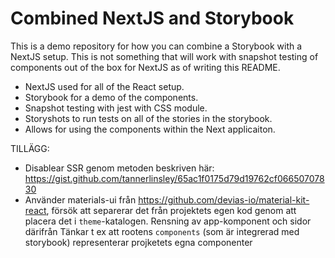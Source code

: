 # Combined NextJS and Storybook

This is a demo repository for how you can combine a Storybook with a NextJS setup. This is not something that will work with snapshot testing of components out of the box for NextJS as of writing this README.

- NextJS used for all of the React setup.
- Storybook for a demo of the components.
- Snapshot testing with jest with CSS module.
- Storyshots to run tests on all of the stories in the storybook.
- Allows for using the components within the Next applicaiton.


TILLÄGG:
- Disablear SSR genom metoden beskriven här: https://gist.github.com/tannerlinsley/65ac1f0175d79d19762cf06650707830 
- Använder materials-ui från https://github.com/devias-io/material-kit-react, försök att separerar det från projektets egen kod genom att placera det i `theme`-katalogen. Rensning av app-komponent och sidor därifrån
  Tänkar t ex att rootens `components` (som är integrerad med storybook) representerar projketets egna componenter

